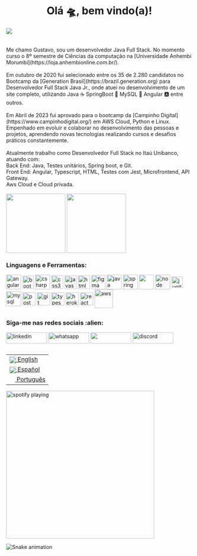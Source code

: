 <h1 align="center">Olá 🛸, bem vindo(a)! </h1>

<div>  
  <img align="center" src="https://komarev.com/ghpvc/?username=gumiqueias">
   </div>
<br>
<br>
  Me chamo Gustavo, sou um desenvolvedor Java Full Stack. No momento curso o 8º semestre de Ciências da computação na [Universidade Anhembi Morumbi](https://loja.anhembionline.com.br/).
  <br>
  <br>
  Em outubro de 2020 fui selecionado entre os 35 de 2.280 candidatos no Bootcamp da [Generation Brasil](https://brazil.generation.org) para Desenvolvedor Full Stack Java Jr., onde atuei no desenvolvimento de um site completo, utilizando Java ☕ SpringBoot 🍃 MySQL 🐬 Angular 🅰️ entre outros.
  <br>
  <br>
  Em Abril de 2023 fui aprovado para o bootcamp da [Campinho Digital](https://www.campinhodigital.org/) em AWS Cloud, Python e Linux.
  Empenhado em evoluir e colaborar no desenvolvimento das pessoas e projetos, aprendendo novas tecnologias realizando cursos e desafios práticos constantemente.
  <br>
  <br>
  Atualmente trabalho como Desenvolvedor Full Stack no Itaú Unibanco, atuando com:
  <br>
  Back End: Java, Testes unitários, Spring boot, e Git.
  <br>
  Front End: Angular, Typescript, HTML, Testes com Jest, Microfrontend, API Gateway.
  <br>
  Aws Cloud e Cloud privada.

  <br>
  <br>

  <div>
  <img height="160em"   align="center" src="https://github-readme-stats.vercel.app/api?username=gumiqueias&show_icons=true&theme=highcontrast&include_all_commits=true&count_private=false">
  <img height="160em" align="center" src="https://github-readme-stats.vercel.app/api/top-langs/?username=gumiqueias&&layout=compact&hide=shell&theme=highcontrast">
  
  </div>
  
<div>
  <h3 align="left">Linguagens e Ferramentas:</h3>
</div>
<div>
<img align = "center" src="https://i.imgur.com/UovuoGG.png" alt="angular" width="40" height="40"/>
<img align = "center" src="https://i.imgur.com/aSHZnoG.png" alt="bootstrap" width="30" height="35"/>
<img align = "center" src="https://i.imgur.com/OeXAPLT.png" alt="csharp" width="40" height="40"/>
<img align = "center" src="https://i.imgur.com/TLY19Q3.png" alt="css3" width="32" height="36"/>
<img align = "center" src="https://i.imgur.com/O02pplX.png" alt="javascript" width="32" height="37"/>
<img align = "center" src="https://i.imgur.com/HHwqtbv.png" alt="html" width="32" height="37"/>
<img align = "center" src="https://i.imgur.com/nWOk023.png" alt="figma" width="38" height="38"/>
<img align = "center" src="https://i.imgur.com/g6Wg8Ey.png" alt="java" width="40" height="40"/>
<img align = "center" src="https://i.imgur.com/emPAeK4.png" alt="spring" width="40" height="40"/>
<img align = "center" src="https://i.imgur.com/eKV8V75.png  alt="python" width="40" height="40"/>
<img align = "center" src="https://i.imgur.com/LgigRLh.png" alt="node" width="40" height="40"/>
<img align = "center" src="https://i.imgur.com/co3aDyw.png" alt="junit" width="30" height="30"/>
<img align = "center" src="https://i.imgur.com/ZNjQkom.png" alt="mysql" width="40" height="40"/>
<img align = "center" src="https://i.imgur.com/WVuA8RH.png" alt="postman" width="35" height="35"/>
<img align = "center" src="https://i.imgur.com/5pIevzW.png" alt="git" width="35" height="35"/>
<img align = "center" src="https://i.imgur.com/t1oS4Pz.png" alt="typescript" width="35" height="35"/>
<img align = "center" src="https://i.imgur.com/aQ5tyLv.png" alt="heroku" width="35" height="35"/>
<img align = "center" src="https://i.imgur.com/YxyiXo4.png" alt="react" width="35" height="35"/>  
<img align = "center" src="https://i.imgur.com/IhS1TUg.png" alt="aws" width="50" height="50"/>

</div>
  
##

 <div>
  <h3 align="left">Siga-me nas redes sociais :alien: </h3>
<p align="left">
  
 <a href="https://www.linkedin.com/in/gumiqueias/" target="_blank"><img align="center" src="https://img.shields.io/badge/LinkedIn-0077B5?style=for-the-badge&logo=linkedin&logoColor=white" alt="linkedin" height="30" width="110" /></a>
<a href="https://api.whatsapp.com/send?phone=5511971618647" target="_blank"><img align="center" src="https://img.shields.io/badge/WhatsApp-25D366?style=for-the-badge&logo=whatsapp&logoColor=white" alt="whatsapp" height="30" width="110" /></a>
[<img src="https://img.shields.io/badge/Microsoft_Outlook-0078D4?style=for-the-badge&logo=microsoft-outlook&logoColor=white" height="30" width="110" align ="center">](mailto:gumiqueias@hotmail.com)
<a href="https://discord.gg/gumiqueias#1604" target="_blank"><img align="center" src="https://img.shields.io/badge/Discord-7289DA?style=for-the-badge&logo=discord&logoColor=white" alt="discord" height="30" width="110" /></a>
  </div>
    <div>
    <table align="right">
 <tr><td><a href="README_us.md"><img src="https://i.imgur.com/Ja6zOUB.png" height="18.5" align="center"> English</a></td></tr>
 <tr><td><a href="README_es.md"><img src="https://i.imgur.com/aTLvLiO.png" height="18.5" align="center"> Español</a></td></tr>
 <tr><td><a href="README.md"><img src="https://i.imgur.com/0AUV6Hy.png" height="16 align="center">  Português</a></td></tr>
</table>
   </div>
  
[<img src="https://spotify-now-playing-kappa.vercel.app/api/spotify-playing" alt=" spotify playing" width="400" />](https://open.spotify.com/user/mano_tomasito)

  ![Snake animation](https://github.com/TomasAlric/TomasAlric/blob/output/github-contribution-grid-snake.svg)

</div>
